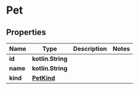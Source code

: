 
# Pet

## Properties
| Name | Type | Description | Notes |
| ------------ | ------------- | ------------- | ------------- |
| **id** | **kotlin.String** |  |  |
| **name** | **kotlin.String** |  |  |
| **kind** | [**PetKind**](PetKind.md) |  |  |



